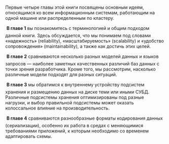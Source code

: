 Первые четыре главы этой книги посвящены основным идеям, относящимся ко всем информационным системам, работающим на одной машине или распределенным по кластеру.

 **В главе 1** вы познакомитесь с терминологией и общим подходом данной книги. Здесь обсуждается, что мы понимаем под словами «надежность» (reliability), 
«масштабируемость» (scalability) и «удобство сопровождения» (maintainability), а также как достичь этих целей.

 **В главе 2** сравниваются несколько разных моделей данных и языков запросов — наиболее заметных качественных различий баз данных с точки зрения разработчика. Кроме того, мы рассмотрим, насколько различные модели подходят для разных ситуаций.

 **В главе 3** мы обратимся к внутреннему устройству подсистем хранения и размещению данных на диске теми или иными СУБД. Различные подсистемы хранения оптимизированы под разные нагрузки, и выбор правильной подсистемы может оказать колоссальное влияние на производительность.

 **В главе 4** сравниваются разнообразные форматы кодирования данных (сериализации), особенно их работа в средах с меняющимися требованиями приложений, к которым необходимо со временем адаптировать схемы.